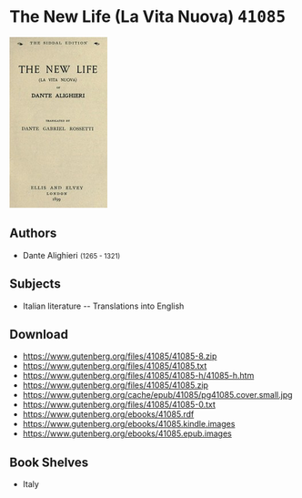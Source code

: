 # The New Life (La Vita Nuova) <kbd>41085</kbd>

![](./cover.medium.jpg "")

## Authors


 - Dante Alighieri <small>(1265 - 1321)</small>

## Subjects


 - Italian literature -- Translations into English

## Download


 - https://www.gutenberg.org/files/41085/41085-8.zip
 - https://www.gutenberg.org/files/41085/41085.txt
 - https://www.gutenberg.org/files/41085/41085-h/41085-h.htm
 - https://www.gutenberg.org/files/41085/41085.zip
 - https://www.gutenberg.org/cache/epub/41085/pg41085.cover.small.jpg
 - https://www.gutenberg.org/files/41085/41085-0.txt
 - https://www.gutenberg.org/ebooks/41085.rdf
 - https://www.gutenberg.org/ebooks/41085.kindle.images
 - https://www.gutenberg.org/ebooks/41085.epub.images

## Book Shelves


 - Italy
